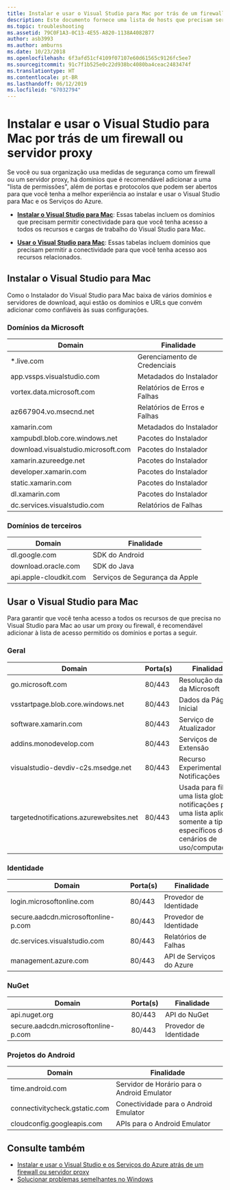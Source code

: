 ```yaml
---
title: Instalar e usar o Visual Studio para Mac por trás de um firewall ou servidor proxy
description: Este documento fornece uma lista de hosts que precisam ser permitidos no firewall para que o Visual Studio para Mac (e suas cargas de trabalho, incluindo Xamarin) funcione em um ambiente corporativo.
ms.topic: troubleshooting
ms.assetid: 79C0F1A3-0C13-4E55-A820-1138A4082B77
author: asb3993
ms.author: amburns
ms.date: 10/23/2018
ms.openlocfilehash: 6f3afd51cf4109f07107e60d61565c9126fc5ee7
ms.sourcegitcommit: 91c7f1b525e0c22d938bc4080ba4ceac2483474f
ms.translationtype: HT
ms.contentlocale: pt-BR
ms.lasthandoff: 06/12/2019
ms.locfileid: "67032794"
---
```

# <a name="install-and-use-visual-studio-for-mac-behind-a-firewall-or-proxy-server"></a>Instalar e usar o Visual Studio para Mac por trás de um firewall ou servidor proxy

Se você ou sua organização usa medidas de segurança como um firewall ou um servidor proxy, há domínios que é recomendável adicionar a uma "lista de permissões", além de portas e protocolos que podem ser abertos para que você tenha a melhor experiência ao instalar e usar o Visual Studio para Mac e os Serviços do Azure.


- [**Instalar o Visual Studio para Mac**](#install-visual-studio-for-mac): Essas tabelas incluem os domínios que precisam permitir conectividade para que você tenha acesso a todos os recursos e cargas de trabalho do Visual Studio para Mac.

- [**Usar o Visual Studio para Mac**](#use-visual-studio-for-mac): Essas tabelas incluem domínios que precisam permitir a conectividade para que você tenha acesso aos recursos relacionados.

## <a name="install-visual-studio-for-mac"></a>Instalar o Visual Studio para Mac

Como o Instalador do Visual Studio para Mac baixa de vários domínios e servidores de download, aqui estão os domínios e URLs que convém adicionar como confiáveis às suas configurações.

### <a name="microsoft-domains"></a>Domínios da Microsoft

| Domain| Finalidade |
| ----------------------------------- |---------------------------|
| *.live.com| Gerenciamento de Credenciais |
| app.vssps.visualstudio.com| Metadados do Instalador|
| vortex.data.microsoft.com | Relatórios de Erros e Falhas |
| az667904.vo.msecnd.net| Relatórios de Erros e Falhas |
| xamarin.com | Metadados do Instalador|
| xampubdl.blob.core.windows.net| Pacotes do Instalador|
| download.visualstudio.microsoft.com | Pacotes do Instalador|
| xamarin.azureedge.net | Pacotes do Instalador|
| developer.xamarin.com | Pacotes do Instalador|
| static.xamarin.com | Pacotes do Instalador|
| dl.xamarin.com | Pacotes do Instalador|
| dc.services.visualstudio.com| Relatórios de Falhas |

### <a name="third-party-domains"></a>Domínios de terceiros

| Domain| Finalidade |
| --------------------------|-------------------------|
| dl.google.com | SDK do Android |
| download.oracle.com | SDK do Java|
| api.apple-cloudkit.com| Serviços de Segurança da Apple |

## <a name="use-visual-studio-for-mac"></a>Usar o Visual Studio para Mac

Para garantir que você tenha acesso a todos os recursos de que precisa no Visual Studio para Mac ao usar um proxy ou firewall, é recomendável adicionar à lista de acesso permitido os domínios e portas a seguir.

### <a name="general"></a>Geral

| Domain | Porta(s)|Finalidade|
| ----------------------|------------------|------------------|
| go.microsoft.com | 80/443|Resolução da URL da Microsoft |
| vsstartpage.blob.core.windows.net| 80/443| Dados da Página Inicial|
| software.xamarin.com |  80/443|Serviço de Atualizador|
| addins.monodevelop.com | 80/443| Serviços de Extensão |
| visualstudio-devdiv-c2s.msedge.net | 80/443| Recurso Experimental e Notificações |
| targetednotifications.azurewebsites.net|  80/443| Usada para filtrar uma lista global de notificações para uma lista aplicável somente a tipos específicos de cenários de uso/computadores|

### <a name="identity"></a>Identidade

| Domain | Porta(s)|Finalidade|
| ----------------------|------------------|------------------|
| login.microsoftonline.com | 80/443| Provedor de Identidade|
| secure.aadcdn.microsoftonline-p.com | 80/443|Provedor de Identidade|
| dc.services.visualstudio.com| 80/443|Relatórios de Falhas|
| management.azure.com|80/443| API de Serviços do Azure |

### <a name="nuget"></a>NuGet

| Domain | Porta(s)|Finalidade|
| ----------------------|------------------|------------------|
| api.nuget.org | 80/443|API do NuGet|
| secure.aadcdn.microsoftonline-p.com |80/443| Provedor de Identidade|

### <a name="android-projects"></a>Projetos do Android

| Domain| Finalidade|
| ------------------------------------|------------------------------------|
| time.android.com| Servidor de Horário para o Android Emulator |
| connectivitycheck.gstatic.com | Conectividade para o Android Emulator|
| cloudconfig.googleapis.com| APIs para o Android Emulator|

## <a name="see-also"></a>Consulte também

- [Instalar e usar o Visual Studio e os Serviços do Azure atrás de um firewall ou servidor proxy](/visualstudio/install/install-and-use-visual-studio-behind-a-firewall-or-proxy-server)
- [Solucionar problemas semelhantes no Windows](/visualstudio/install/troubleshooting-network-related-errors-in-visual-studio)
